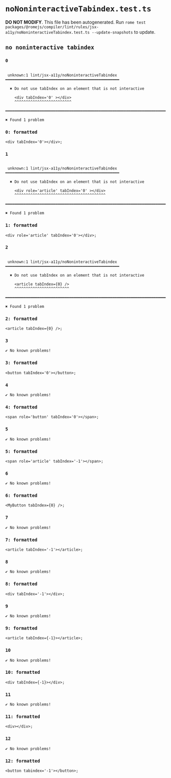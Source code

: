 # `noNoninteractiveTabindex.test.ts`

**DO NOT MODIFY**. This file has been autogenerated. Run `rome test packages/@romejs/compiler/lint/rules/jsx-a11y/noNoninteractiveTabindex.test.ts --update-snapshots` to update.

## `no noninteractive tabindex`

### `0`

```

 unknown:1 lint/jsx-a11y/noNoninteractiveTabindex ━━━━━━━━━━━━━━━━━━━━━━━━━━━━━━━━━━━━━━━━━━━━━━━━━━

  ✖ Do not use tabIndex on an element that is not interactive

    <div tabIndex='0' ></div>
    ^^^^^^^^^^^^^^^^^^^^^^^^^

━━━━━━━━━━━━━━━━━━━━━━━━━━━━━━━━━━━━━━━━━━━━━━━━━━━━━━━━━━━━━━━━━━━━━━━━━━━━━━━━━━━━━━━━━━━━━━━━━━━━

✖ Found 1 problem

```

### `0: formatted`

```
<div tabIndex='0'></div>;

```

### `1`

```

 unknown:1 lint/jsx-a11y/noNoninteractiveTabindex ━━━━━━━━━━━━━━━━━━━━━━━━━━━━━━━━━━━━━━━━━━━━━━━━━━

  ✖ Do not use tabIndex on an element that is not interactive

    <div role='article' tabIndex='0' ></div>
    ^^^^^^^^^^^^^^^^^^^^^^^^^^^^^^^^^^^^^^^^

━━━━━━━━━━━━━━━━━━━━━━━━━━━━━━━━━━━━━━━━━━━━━━━━━━━━━━━━━━━━━━━━━━━━━━━━━━━━━━━━━━━━━━━━━━━━━━━━━━━━

✖ Found 1 problem

```

### `1: formatted`

```
<div role='article' tabIndex='0'></div>;

```

### `2`

```

 unknown:1 lint/jsx-a11y/noNoninteractiveTabindex ━━━━━━━━━━━━━━━━━━━━━━━━━━━━━━━━━━━━━━━━━━━━━━━━━━

  ✖ Do not use tabIndex on an element that is not interactive

    <article tabIndex={0} />
    ^^^^^^^^^^^^^^^^^^^^^^^^

━━━━━━━━━━━━━━━━━━━━━━━━━━━━━━━━━━━━━━━━━━━━━━━━━━━━━━━━━━━━━━━━━━━━━━━━━━━━━━━━━━━━━━━━━━━━━━━━━━━━

✖ Found 1 problem

```

### `2: formatted`

```
<article tabIndex={0} />;

```

### `3`

```
✔ No known problems!

```

### `3: formatted`

```
<button tabIndex='0'></button>;

```

### `4`

```
✔ No known problems!

```

### `4: formatted`

```
<span role='button' tabIndex='0'></span>;

```

### `5`

```
✔ No known problems!

```

### `5: formatted`

```
<span role='article' tabIndex='-1'></span>;

```

### `6`

```
✔ No known problems!

```

### `6: formatted`

```
<MyButton tabIndex={0} />;

```

### `7`

```
✔ No known problems!

```

### `7: formatted`

```
<article tabIndex='-1'></article>;

```

### `8`

```
✔ No known problems!

```

### `8: formatted`

```
<div tabIndex='-1'></div>;

```

### `9`

```
✔ No known problems!

```

### `9: formatted`

```
<article tabIndex={-1}></article>;

```

### `10`

```
✔ No known problems!

```

### `10: formatted`

```
<div tabIndex={-1}></div>;

```

### `11`

```
✔ No known problems!

```

### `11: formatted`

```
<div></div>;

```

### `12`

```
✔ No known problems!

```

### `12: formatted`

```
<button tabindex='-1'></button>;

```
